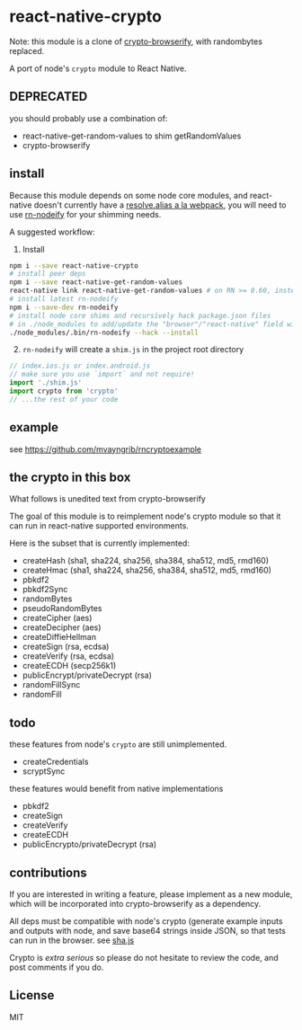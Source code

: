 # react-native-crypto

Note: this module is a clone of [crypto-browserify](https://github.com/crypto-browserify/crypto-browserify), with randombytes replaced.

A port of node's `crypto` module to React Native.

## DEPRECATED

you should probably use a combination of:
- react-native-get-random-values to shim getRandomValues
- crypto-browserify

## install

Because this module depends on some node core modules, and react-native doesn't currently have a [resolve.alias a la webpack](https://productpains.com/post/react-native/packager-support-resolvealias-ala-webpack), you will need to use [rn-nodeify](https://github.com/tradle/rn-nodeify) for your shimming needs.

A suggested workflow:

1. Install
  ```sh
  npm i --save react-native-crypto
  # install peer deps
  npm i --save react-native-get-random-values
  react-native link react-native-get-random-values # on RN >= 0.60, instead do: cd iOS && pod install
  # install latest rn-nodeify
  npm i --save-dev rn-nodeify
  # install node core shims and recursively hack package.json files
  # in ./node_modules to add/update the "browser"/"react-native" field with relevant mappings
  ./node_modules/.bin/rn-nodeify --hack --install
  ```

2. `rn-nodeify` will create a `shim.js` in the project root directory
  ```js
  // index.ios.js or index.android.js
  // make sure you use `import` and not require!  
  import './shim.js'
  import crypto from 'crypto'
  // ...the rest of your code
  ```

## example

see https://github.com/mvayngrib/rncryptoexample

## the crypto in this box

What follows is unedited text from crypto-browserify

The goal of this module is to reimplement node's crypto module so that it can run in react-native supported environments.

Here is the subset that is currently implemented:

* createHash (sha1, sha224, sha256, sha384, sha512, md5, rmd160)
* createHmac (sha1, sha224, sha256, sha384, sha512, md5, rmd160)
* pbkdf2
* pbkdf2Sync
* randomBytes
* pseudoRandomBytes
* createCipher (aes)
* createDecipher (aes)
* createDiffieHellman
* createSign (rsa, ecdsa)
* createVerify (rsa, ecdsa)
* createECDH (secp256k1)
* publicEncrypt/privateDecrypt (rsa)
* randomFillSync
* randomFill

## todo

these features from node's `crypto` are still unimplemented.

* createCredentials
* scryptSync

these features would benefit from native implementations

* pbkdf2
* createSign
* createVerify
* createECDH
* publicEncrypto/privateDecrypt (rsa)

## contributions

If you are interested in writing a feature, please implement as a new module,
which will be incorporated into crypto-browserify as a dependency.

All deps must be compatible with node's crypto
(generate example inputs and outputs with node,
and save base64 strings inside JSON, so that tests can run in the browser.
see [sha.js](https://github.com/dominictarr/sha.js)

Crypto is _extra serious_ so please do not hesitate to review the code,
and post comments if you do.

## License

MIT
